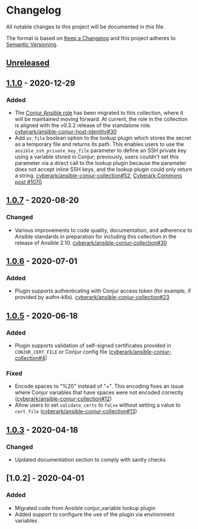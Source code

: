 # Changelog
All notable changes to this project will be documented in this file.

The format is based on [Keep a Changelog](http://keepachangelog.com/en/1.0.0/)
and this project adheres to [Semantic Versioning](http://semver.org/spec/v2.0.0.html).

## [Unreleased]

## [1.1.0] - 2020-12-29

### Added
- The [Conjur Ansible role](https://galaxy.ansible.com/cyberark/conjur-host-identity) has been
  migrated to this collection, where it will be maintained moving forward.
  At current, the role in the collection is aligned with the v0.3.2 release of
  the standalone role.
  [cyberark/ansible-conjur-host-identity#30](https://github.com/cyberark/ansible-conjur-host-identity/issues/30)
- Add `as_file` boolean option to the lookup plugin which stores the secret as
  a temporary file and returns its path. This enables users to use the
  `ansible_ssh_private_key_file` parameter to define an SSH private key using a
  variable stored in Conjur; previously, users couldn't set this parameter via
  a direct call to the lookup plugin because the parameter does not accept
  inline SSH keys, and the lookup plugin could only return a string.
  [cyberark/ansible-conjur-collection#52](https://github.com/cyberark/ansible-conjur-collection/issues/52),
  [Cyberark Commons post #1070](https://discuss.cyberarkcommons.org/t/conjur-ansible-lookup-plugin-and-ssh-key-file/1070) 

## [1.0.7] - 2020-08-20

### Changed
- Various improvements to code quality, documentation, and adherence to Ansible standards
  in preparation for including this collection in the release of Ansible 2.10.
  [cyberark/ansible-conjur-collection#30](https://github.com/cyberark/ansible-conjur-collection/issues/30)

## [1.0.6] - 2020-07-01

### Added
- Plugin supports authenticating with Conjur access token (for example, if provided by authn-k8s).
  [cyberark/ansible-conjur-collection#23](https://github.com/cyberark/ansible-conjur-collection/issues/23)

## [1.0.5] - 2020-06-18

### Added
- Plugin supports validation of self-signed certificates provided in `CONJUR_CERT_FILE`
  or Conjur config file
  ([cyberark/ansible-conjur-collection#4](https://github.com/cyberark/ansible-conjur-collection/issues/4))

### Fixed
- Encode spaces to "%20" instead of "+". This encoding fixes an issue where Conjur
  variables that have spaces were not encoded correctly 
  ([cyberark/ansible-conjur-collection#12](https://github.com/cyberark/ansible-conjur-collection/issues/12))
- Allow users to set `validate_certs` to `false` without setting a value to `cert_file`
  ([cyberark/ansible-conjur-collection#13](https://github.com/cyberark/ansible-conjur-collection/issues/13))

## [1.0.3] - 2020-04-18
### Changed
- Updated documentation section to comply with sanity checks

## [1.0.2] - 2020-04-01
### Added
- Migrated code from Ansible conjur_variable lookup plugin
- Added support to configure the use of the plugin via environment variables

[Unreleased]: https://github.com/cyberark/ansible-conjur-collection/compare/v1.1.0...HEAD
[1.1.0]: https://github.com/cyberark/ansible-conjur-collection/compare/v1.0.7...v1.1.0
[1.0.7]: https://github.com/cyberark/ansible-conjur-collection/compare/v1.0.6...v1.0.7
[1.0.6]: https://github.com/cyberark/ansible-conjur-collection/compare/v1.0.5...v1.0.6
[1.0.5]: https://github.com/cyberark/ansible-conjur-collection/compare/v1.0.3...v1.0.5
[1.0.3]: https://github.com/cyberark/ansible-conjur-collection/compare/v1.0.2...v1.0.3
